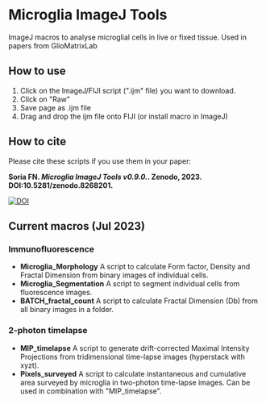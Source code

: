 # Microglia ImageJ Tools
ImageJ macros to analyse microglial cells in live or fixed tissue. Used in papers from GlioMatrixLab


## How to use
1. Click on the ImageJ/FIJI script (".ijm" file) you want to download.
2. Click on "Raw"
3. Save page as .ijm file
4. Drag and drop the ijm file onto FIJI (or install macro in ImageJ)

## How to cite
Please cite these scripts if you use them in your paper:

**Soria FN. *Microglia ImageJ Tools v0.9.0.*. Zenodo, 2023. DOI:10.5281/zenodo.8268201.**

[![DOI](https://zenodo.org/badge/341842086.svg)](https://zenodo.org/badge/latestdoi/341842086)

## Current macros (Jul 2023)
### Immunofluorescence
- **Microglia_Morphology**  A script to calculate Form factor, Density and Fractal Dimension from binary images of individual cells.
- **Microglia_Segmentation**  A script to segment individual cells from fluorescence images.
- **BATCH_fractal_count**  A script to calculate Fractal Dimension (Db) from all binary images in a folder.
### 2-photon timelapse
- **MIP_timelapse**  A script to generate drift-corrected Maximal Intensity Projections from tridimensional time-lapse images (hyperstack with xyzt).
- **Pixels_surveyed**  A script to calculate instantaneous and cumulative area surveyed by microglia in two-photon time-lapse images. Can be used in combination with "MIP_timelapse".
